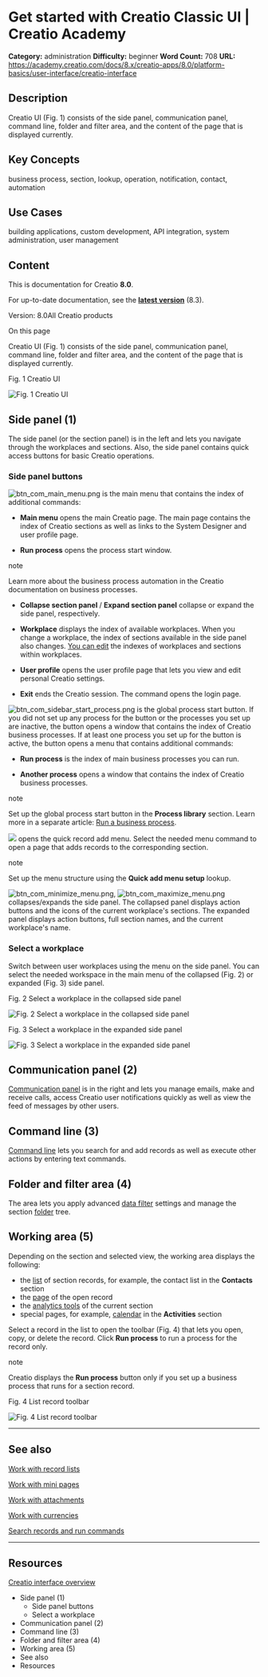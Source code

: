 # Get started with Creatio Classic UI | Creatio Academy

**Category:** administration **Difficulty:** beginner **Word Count:** 708
**URL:**
https://academy.creatio.com/docs/8.x/creatio-apps/8.0/platform-basics/user-interface/creatio-interface

## Description

Creatio UI (Fig. 1) consists of the side panel, communication panel, command
line, folder and filter area, and the content of the page that is displayed
currently.

## Key Concepts

business process, section, lookup, operation, notification, contact, automation

## Use Cases

building applications, custom development, API integration, system
administration, user management

## Content

This is documentation for Creatio **8.0**.

For up-to-date documentation, see the
**[latest version](/docs/8.x/creatio-apps/overview/platform-overview)** (8.3).

Version: 8.0All Creatio products

On this page

Creatio UI (Fig. 1) consists of the side panel, communication panel, command
line, folder and filter area, and the content of the page that is displayed
currently.

Fig. 1 Creatio UI

![Fig. 1 Creatio UI](https://academy.creatio.com/docs/sites/en/files/documentation/user/en/base/BPMonlineHelp/chapter_interface/scr_interface_workplace.png)

## Side panel (1)​

The side panel (or the section panel) is in the left and lets you navigate
through the workplaces and sections. Also, the side panel contains quick access
buttons for basic Creatio operations.

### Side panel buttons​

![btn_com_main_menu.png](https://academy.creatio.com/guides/sites/en/files/documentation/user/en/base/BPMonlineHelp/chapter_interface/btn_com_main_menu.png)
is the main menu that contains the index of additional commands:

- **Main menu** opens the main Creatio page. The main page contains the index of
  Creatio sections as well as links to the System Designer and user profile
  page.

- **Run process** opens the process start window.

note

Learn more about the business process automation in the Creatio documentation on
business processes.

- **Collapse section panel** / **Expand section panel** collapse or expand the
  side panel, respectively.

- **Workplace** displays the index of available workplaces. When you change a
  workplace, the index of sections available in the side panel also changes.
  [You can edit](https://academy.creatio.com/documents?id=1248) the indexes of
  workplaces and sections within workplaces.

- **User profile** opens the user profile page that lets you view and edit
  personal Creatio settings.

- **Exit** ends the Creatio session. The command opens the login page.

![btn_com_sidebar_start_process.png](https://academy.creatio.com/guides/sites/en/files/documentation/user/en/base/BPMonlineHelp/chapter_interface/btn_com_sidebar_start_process.png)
is the global process start button. If you did not set up any process for the
button or the processes you set up are inactive, the button opens a window that
contains the index of Creatio business processes. If at least one process you
set up for the button is active, the button opens a menu that contains
additional commands:

- **Run process** is the index of main business processes you can run.

- **Another process** opens a window that contains the index of Creatio business
  processes.

note

Set up the global process start button in the **Process library** section. Learn
more in a separate article:
[Run a business process](https://academy.creatio.com/documents?id=7097#title-1884-3).

![](https://academy.creatio.com/docs/sites/en/files/images/Platform_basics/get_started_with_creatio_ui/btn_com_action.png)
opens the quick record add menu. Select the needed menu command to open a page
that adds records to the corresponding section.

note

Set up the menu structure using the **Quick add menu setup** lookup.

![btn_com_minimize_menu.png](https://academy.creatio.com/guides/sites/en/files/documentation/user/en/base/BPMonlineHelp/chapter_interface/btn_com_minimize_menu.png),
![btn_com_maximize_menu.png](https://academy.creatio.com/guides/sites/en/files/documentation/user/en/base/BPMonlineHelp/chapter_interface/btn_com_maximize_menu.png)
collapses/expands the side panel. The collapsed panel displays action buttons
and the icons of the current workplace's sections. The expanded panel displays
action buttons, full section names, and the current workplace's name.

### Select a workplace​

Switch between user workplaces using the menu on the side panel. You can select
the needed workspace in the main menu of the collapsed (Fig. 2) or expanded
(Fig. 3) side panel.

Fig. 2 Select a workplace in the collapsed side panel

![Fig. 2 Select a workplace in the collapsed side panel](https://academy.creatio.com/docs/sites/en/files/documentation/user/en/base/BPMonlineHelp/chapter_interface/scr_interface_select_workplace.png)

Fig. 3 Select a workplace in the expanded side panel

![Fig. 3 Select a workplace in the expanded side panel](https://academy.creatio.com/docs/sites/en/files/documentation/user/en/base/BPMonlineHelp/chapter_interface/scr_interface_select_workplace_2.png)

## Communication panel (2)​

[Communication panel](https://academy.creatio.com/documents?id=1011) is in the
right and lets you manage emails, make and receive calls, access Creatio user
notifications quickly as well as view the feed of messages by other users.

## Command line (3)​

[Command line](https://academy.creatio.com/documents?id=1228) lets you search
for and add records as well as execute other actions by entering text commands.

## Folder and filter area (4)​

The area lets you apply advanced
[data filter](https://academy.creatio.com/documents?id=1017) settings and manage
the section [folder](https://academy.creatio.com/documents?id=1018) tree.

## Working area (5)​

Depending on the section and selected view, the working area displays the
following:

- the [list](https://academy.creatio.com/documents?id=1016) of section records,
  for example, the contact list in the **Contacts** section
- the [page](https://academy.creatio.com/documents?id=1765) of the open record
- the [analytics tools](https://academy.creatio.com/documents?id=1837) of the
  current section
- special pages, for example,
  [calendar](https://academy.creatio.com/documents?id=1204) in the
  **Activities** section

Select a record in the list to open the toolbar (Fig. 4) that lets you open,
copy, or delete the record. Click **Run process** to run a process for the
record only.

note

Creatio displays the **Run process** button only if you set up a business
process that runs for a section record.

Fig. 4 List record toolbar

![Fig. 4 List record toolbar](https://academy.creatio.com/docs/sites/en/files/documentation/user/en/base/BPMonlineHelp/chapter_interface/scr_interface_record_toolbar.png)

---

## See also​

[Work with record lists](https://academy.creatio.com/documents?id=1016)

[Work with mini pages](https://academy.creatio.com/documents?id=1622)

[Work with attachments](https://academy.creatio.com/documents?id=1297)

[Work with currencies](https://academy.creatio.com/documents?id=1584)

[Search records and run commands](https://academy.creatio.com/documents?id=1228)

---

## Resources​

[Creatio interface overview](https://academy.creatio.com/node/531087/takecourse)

- Side panel (1)
  - Side panel buttons
  - Select a workplace
- Communication panel (2)
- Command line (3)
- Folder and filter area (4)
- Working area (5)
- See also
- Resources
